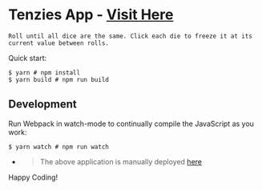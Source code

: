 # Tenzies App - [Visit Here](https://magnificent-semolina-30bd0b.netlify.app/)

```
Roll until all dice are the same. Click each die to freeze it at its current value between rolls.
```
Quick start:

```
$ yarn # npm install
$ yarn build # npm run build
```

## Development

Run Webpack in watch-mode to continually compile the JavaScript as you work:

```
$ yarn watch # npm run watch
```

* > The above application is manually deployed [here](https://magnificent-semolina-30bd0b.netlify.app/)

Happy Coding!
